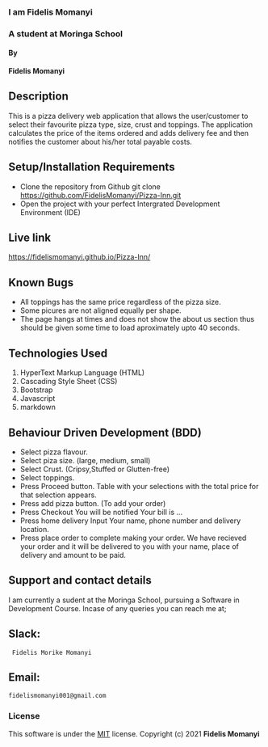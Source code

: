 ### I am Fidelis Momanyi
### A student at Moringa School

#### By 
**Fidelis Momanyi**

## Description
This is a pizza delivery web application that allows the user/customer to select their favourite pizza type, size, crust and toppings. The application calculates the price of the items ordered and adds delivery fee and then notifies the customer about his/her total payable costs. 
## Setup/Installation Requirements
* Clone the repository from Github
 git clone https://github.com/FidelisMomanyi/Pizza-Inn.git
* Open the project with your perfect Intergrated Development Environment (IDE)
## Live link
https://fidelismomanyi.github.io/Pizza-Inn/
## Known Bugs
* All toppings has the same price regardless of the pizza size.
* Some picures are not aligned equally per shape.
* The page hangs at times and does not show the about us section thus should be given some time to load aproximately upto 40 seconds.
## Technologies Used
1. HyperText Markup Language (HTML)
2. Cascading Style Sheet (CSS)
3. Bootstrap
4. Javascript
5. markdown
## Behaviour Driven Development (BDD)
* Select pizza flavour.
* Select piza size.	(large, medium, small)
* Select Crust.	(Cripsy,Stuffed or Glutten-free)	
* Select toppings.
* Press Proceed button.	Table with your selections with the total price for that selection appears.
* Press add pizza button. (To add your order)
* Press Checkout You will be notified Your bill is ...
* Press home delivery Input Your name, phone number and delivery location.	
* Press place order to complete making your order. We have recieved your order and it will be delivered to you with your name, place of delivery and amount to be paid.
## Support and contact details
I am currently a sudent at the Moringa School, pursuing a Software in Development Course.
Incase of any queries you can reach me at;
## Slack: 
```
 Fidelis Morike Momanyi
```
## Email:
```
fidelismomanyi001@gmail.com
```
### License
This software is under the [MIT](License) license. Copyright (c) 2021 **Fidelis Momanyi**